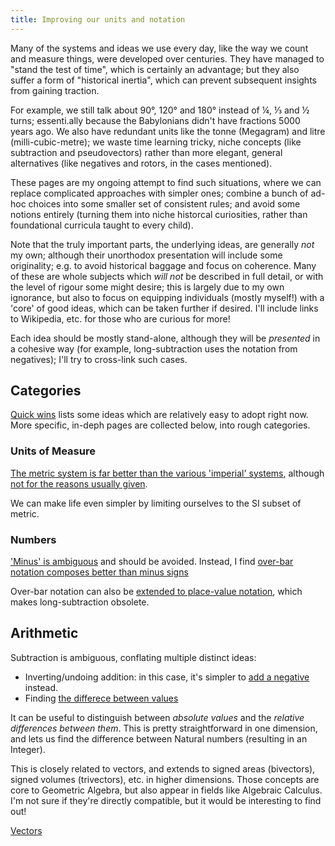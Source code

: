 ```yaml
---
title: Improving our units and notation
---
```


Many of the systems and ideas we use every day, like the way we count and
measure things, were developed over centuries. They have managed to "stand the
test of time", which is certainly an advantage; but they also suffer a form of
"historical inertia", which can prevent subsequent insights from gaining
traction.

For example, we still talk about 90°, 120° and 180° instead of ¼, ⅓ and ½ turns;
essenti.ally because the Babylonians didn't have fractions 5000 years ago. We
also have redundant units like the tonne (Megagram) and litre
(milli-cubic-metre); we waste time learning tricky, niche concepts (like
subtraction and pseudovectors) rather than more elegant, general alternatives
(like negatives and rotors, in the cases mentioned).

These pages are my ongoing attempt to find such situations, where we can replace
complicated approaches with simpler ones; combine a bunch of ad-hoc choices into
some smaller set of consistent rules; and avoid some notions entirely (turning
them into niche historcal curiosities, rather than foundational curricula taught
to every child).

Note that the truly important parts, the underlying ideas, are generally *not*
my own; although their unorthodox presentation will include some originality;
e.g. to avoid historical baggage and focus on coherence. Many of these are whole
subjects which *will not* be described in full detail, or with the level of
rigour some might desire; this is largely due to my own ignorance, but also to
focus on equipping individuals (mostly myself!) with a 'core' of good ideas,
which can be taken further if desired. I'll include links to Wikipedia, etc. for
those who are curious for more!

Each idea should be mostly stand-alone, although they will be *presented* in a
cohesive way (for example, long-subtraction uses the notation from negatives);
I'll try to cross-link such cases.

## Categories ##

[Quick wins](quick_wins.html) lists some ideas which are relatively easy to
adopt right now. More specific, in-deph pages are collected below, into rough
categories.

### Units of Measure ###

[The metric system is far better than the various 'imperial'
systems](metric.html), although
[not for the reasons usually given](metric_red_herring.html).

We can make life even simpler by limiting ourselves to the SI subset of metric.

### Numbers ###

['Minus' is ambiguous](minus.html) and should be avoided. Instead, I find
[over-bar notation composes better than minus signs](negatives.html)

Over-bar notation can also be [extended to place-value
notation](place_value.html), which makes long-subtraction obsolete.

## Arithmetic ##

Subtraction is ambiguous, conflating multiple distinct ideas:

 - Inverting/undoing addition: in this case, it's simpler to
   [add a negative](subtraction.html) instead.
 - Finding [the differece between values](diff.html)

It can be useful to distinguish between *absolute values* and the *relative
differences between them*. This is pretty straightforward in one dimension, and
lets us find the difference between Natural numbers (resulting in an Integer).

This is closely related to vectors, and extends to signed areas (bivectors),
signed volumes (trivectors), etc. in higher dimensions. Those concepts are
core to Geometric Algebra, but also appear in fields like Algebraic Calculus.
I'm not sure if they're directly compatible, but it would be interesting to
find out!

[Vectors](projective_geometric_algebra.html)
